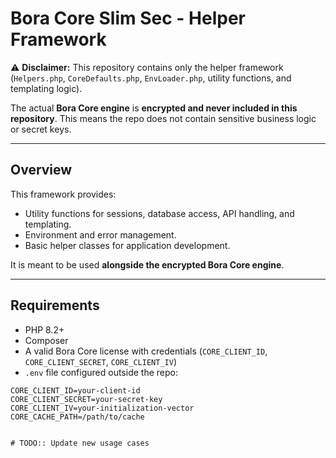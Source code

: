 # Bora Core Slim Sec - Helper Framework

⚠️ **Disclaimer:** This repository contains only the helper framework (`Helpers.php`, `CoreDefaults.php`, `EnvLoader.php`, utility functions, and templating logic).  

The actual **Bora Core engine** is **encrypted and never included in this repository**. This means the repo does not contain sensitive business logic or secret keys.

---

## Overview

This framework provides:

- Utility functions for sessions, database access, API handling, and templating.
- Environment and error management.
- Basic helper classes for application development.

It is meant to be used **alongside the encrypted Bora Core engine**.

---

## Requirements

- PHP 8.2+
- Composer
- A valid Bora Core license with credentials (`CORE_CLIENT_ID`, `CORE_CLIENT_SECRET`, `CORE_CLIENT_IV`)
- `.env` file configured outside the repo:

```dotenv
CORE_CLIENT_ID=your-client-id
CORE_CLIENT_SECRET=your-secret-key
CORE_CLIENT_IV=your-initialization-vector
CORE_CACHE_PATH=/path/to/cache


# TODO:: Update new usage cases